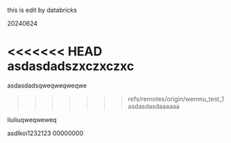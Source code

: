 this is edit by databricks

20240624


<<<<<<< HEAD
asdasdadszxczxczxc
=======
asdasdadsqweqweqweqwe
>>>>>>> refs/remotes/origin/wenmu_test_1
asdasdasdaaaaaa

liuliuqweqweweq

asdlkoi1232123
00000000